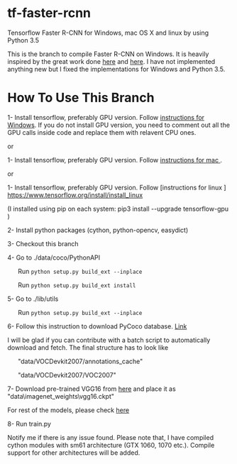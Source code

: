 # tf-faster-rcnn
Tensorflow Faster R-CNN for Windows, mac OS X and linux by using Python 3.5 

This is the branch to compile Faster R-CNN on Windows. It is heavily inspired by the great work done [here](https://github.com/smallcorgi/Faster-RCNN_TF) and [here](https://github.com/rbgirshick/py-faster-rcnn). I have not implemented anything new but I fixed the implementations for Windows and Python 3.5.


# How To Use This Branch
1- Install tensorflow, preferably GPU version. Follow [instructions for Windows]( https://www.tensorflow.org/install/install_windows). If you do not install GPU version, you need to comment out all the GPU calls inside code and replace them with relavent CPU ones.

or

1- Install tensorflow, preferably GPU version. Follow [instructions for mac ](https://www.tensorflow.org/install/install_mac). 

or 

1-  Install tensorflow, preferably GPU version. Follow [instructions for linux ] https://www.tensorflow.org/install/install_linux

(I installed using pip on each system: pip3 install --upgrade tensorflow-gpu )

2- Install python packages (cython, python-opencv, easydict)

3- Checkout this branch

4- Go to  ./data/coco/PythonAPI 

&nbsp;&nbsp;&nbsp;&nbsp;&nbsp;&nbsp;Run `python setup.py build_ext --inplace`

&nbsp;&nbsp;&nbsp;&nbsp;&nbsp;&nbsp;Run `python setup.py build_ext install`

5- Go to  ./lib/utils


&nbsp;&nbsp;&nbsp;&nbsp;&nbsp;&nbsp;Run `python setup.py build_ext --inplace`


6- Follow this instruction to download PyCoco database. [Link]( https://github.com/rbgirshick/py-faster-rcnn#beyond-the-demo-installation-for-training-and-testing-models)

I will be glad if you can contribute with a batch script to automatically download and fetch. The final structure has to look like

  &nbsp;&nbsp;&nbsp;&nbsp;&nbsp;&nbsp;"data/VOCDevkit2007/annotations_cache"
  
  &nbsp;&nbsp;&nbsp;&nbsp;&nbsp;&nbsp;"data/VOCDevkit2007/VOC2007"
  
 7- Download pre-trained VGG16 from [here](http://download.tensorflow.org/models/vgg_16_2016_08_28.tar.gz) and place it as "data\imagenet_weights\vgg16.ckpt"
 
 For rest of the models, please check [here](https://github.com/tensorflow/models/tree/master/research/slim#pre-trained-models)
 
  8- Run train.py
  
  Notify me if there is any issue found. Please note that, I have compiled cython modules with sm61 architecture (GTX 1060, 1070 etc.). Compile support for other architectures will be added. 
 
